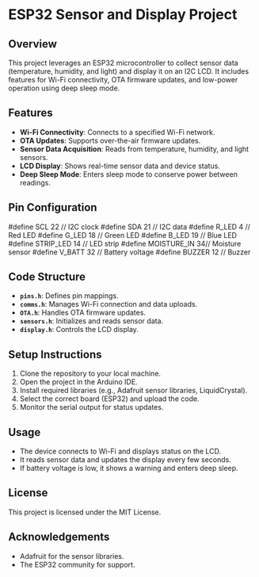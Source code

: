 # ESP32 Sensor and Display Project

## Overview

This project leverages an ESP32 microcontroller to collect sensor data (temperature, humidity, and light) and display it on an I2C LCD. It includes features for Wi-Fi connectivity, OTA firmware updates, and low-power operation using deep sleep mode.

## Features

- **Wi-Fi Connectivity**: Connects to a specified Wi-Fi network.
- **OTA Updates**: Supports over-the-air firmware updates.
- **Sensor Data Acquisition**: Reads from temperature, humidity, and light sensors.
- **LCD Display**: Shows real-time sensor data and device status.
- **Deep Sleep Mode**: Enters sleep mode to conserve power between readings.

## Pin Configuration


#define SCL 22        // I2C clock
#define SDA 21        // I2C data
#define R_LED 4       // Red LED
#define G_LED 18      // Green LED
#define B_LED 19      // Blue LED
#define STRIP_LED 14  // LED strip
#define MOISTURE_IN 34// Moisture sensor
#define V_BATT 32     // Battery voltage
#define BUZZER 12     // Buzzer

## Code Structure

- **`pins.h`**: Defines pin mappings.
- **`comms.h`**: Manages Wi-Fi connection and data uploads.
- **`OTA.h`**: Handles OTA firmware updates.
- **`sensors.h`**: Initializes and reads sensor data.
- **`display.h`**: Controls the LCD display.

## Setup Instructions

1. Clone the repository to your local machine.
2. Open the project in the Arduino IDE.
3. Install required libraries (e.g., Adafruit sensor libraries, LiquidCrystal).
4. Select the correct board (ESP32) and upload the code.
5. Monitor the serial output for status updates.

## Usage

- The device connects to Wi-Fi and displays status on the LCD.
- It reads sensor data and updates the display every few seconds.
- If battery voltage is low, it shows a warning and enters deep sleep.

## License

This project is licensed under the MIT License.

## Acknowledgements

- Adafruit for the sensor libraries.
- The ESP32 community for support.

